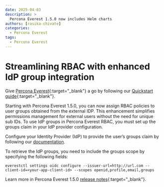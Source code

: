 ```yaml
---
date: 2025-04-03
description: >
  Percona Everest 1.5.0 now includes Helm charts
authors: [rasika-chivate]
categories:
  - Percona Everest
tags:
  - Percona Everest
---
```


# Streamlining RBAC with enhanced IdP group integration

<!-- more -->

Give [Percona Everest](https://docs.percona.com/everest/index.html){:target="_blank"} a go by following our [Quickstart guide](https://docs.percona.com/everest/quick-install.html){:target="_blank"}.


Starting with Percona Everest 1.5.0, you can now assign RBAC policies to user groups obtained from the external IDP. This enhancement simplifies permissions management for external users without the need for unique sub IDs. To use IdP groups in Percona Everest RBAC, you must set up the groups claim in your IdP provider configuration.

Configure your Identity Provider (IdP) to provide the user’s groups claim by following our [documentation](https://docs.percona.com/everest/administer/Idp_groups_integration.html).

To retrieve the IdP groups, you need to include the groups scope by specifying the following fields:

    everestctl settings oidc configure --issuer-url=http://url.com --client-id=<your-app-client-id> --scopes openid,profile,email,groups


Learn more in Percona Everest 1.5.0 [release notes](https://docs.percona.com/everest/release-notes/Percona-Everest-1.5.0-%282025-03-04%29.html){:target="_blank"}.


